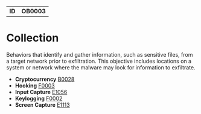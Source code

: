 |||
|---|---|
|**ID**|**OB0003**|


# Collection #
Behaviors that identify and gather information, such as sensitive files, from a target network prior to exfiltration. This objective includes locations on a system or network where the malware may look for information to exfiltrate.

* **Cryptocurrency** [B0028](../collection/cryptocurrency.md)
* **Hooking** [F0003](../credential-access/hooking.md)
* **Input Capture** [E1056](../collection/input-capture.md)
* **Keylogging** [F0002](../collection/keylogging.md)
* **Screen Capture** [E1113](../collection/screen-capture.md)
